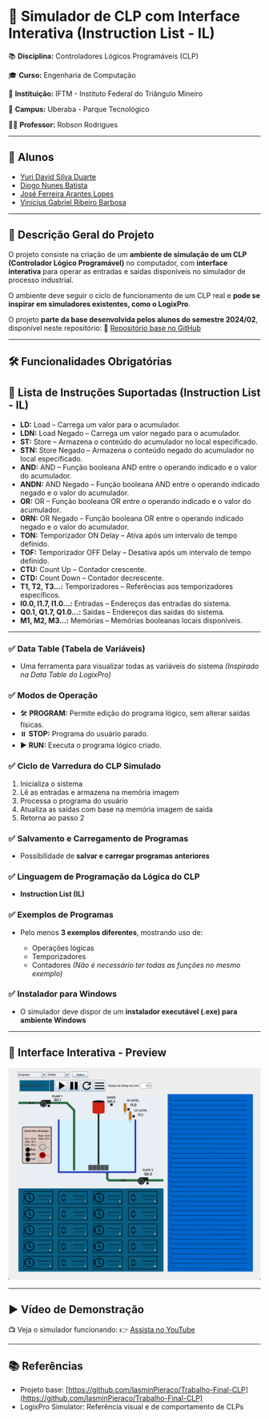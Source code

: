 # 🤖 Simulador de CLP com Interface Interativa (Instruction List - IL)

📚 **Disciplina:** Controladores Lógicos Programáveis (CLP)

🎓 **Curso:** Engenharia de Computação

🏫 **Instituição:** IFTM - Instituto Federal do Triângulo Mineiro

📍 **Campus:** Uberaba - Parque Tecnológico

👨‍🏫 **Professor:** Robson Rodrigues

---

## 👥 Alunos

* [Yuri David Silva Duarte](https://github.com/Boyuridod)
* [Diogo Nunes Batista](https://github.com/Diogo-NB)
* [José Ferreira Arantes Lopes](https://github.com/JoseArantes83)
* [Vinícius Gabriel Ribeiro Barbosa](https://github.com/ViniciusGRBarbosa)

---

## 📌 Descrição Geral do Projeto

O projeto consiste na criação de um **ambiente de simulação de um CLP (Controlador Lógico Programável)** no computador, com **interface interativa** para operar as entradas e saídas disponíveis no simulador de processo industrial.

O ambiente deve seguir o ciclo de funcionamento de um CLP real e **pode se inspirar em simuladores existentes, como o LogixPro**.

O projeto **parte da base desenvolvida pelos alunos do semestre 2024/02**, disponível neste repositório:
🔗 [Repositório base no GitHub](https://github.com/IasminPieraco/Trabalho-Final-CLP)

---

## 🛠️ Funcionalidades Obrigatórias

## 📝 Lista de Instruções Suportadas (Instruction List - IL)

* **LD:** Load – Carrega um valor para o acumulador.
* **LDN:** Load Negado – Carrega um valor negado para o acumulador.
* **ST:** Store – Armazena o conteúdo do acumulador no local especificado.
* **STN:** Store Negado – Armazena o conteúdo negado do acumulador no local especificado.
* **AND:** AND – Função booleana AND entre o operando indicado e o valor do acumulador.
* **ANDN:** AND Negado – Função booleana AND entre o operando indicado negado e o valor do acumulador.
* **OR:** OR – Função booleana OR entre o operando indicado e o valor do acumulador.
* **ORN:** OR Negado – Função booleana OR entre o operando indicado negado e o valor do acumulador.
* **TON:** Temporizador ON Delay – Ativa após um intervalo de tempo definido.
* **TOF:** Temporizador OFF Delay – Desativa após um intervalo de tempo definido.
* **CTU:** Count Up – Contador crescente.
* **CTD:** Count Down – Contador decrescente.
* **T1, T2, T3...:** Temporizadores – Referências aos temporizadores específicos.
* **I0.0, I1.7, I1.0...:** Entradas – Endereços das entradas do sistema.
* **Q0.1, Q1.7, Q1.0...:** Saídas – Endereços das saídas do sistema.
* **M1, M2, M3...:** Memórias – Memórias booleanas locais disponíveis.

---

### ✅ Data Table (Tabela de Variáveis)

* Uma ferramenta para visualizar todas as variáveis do sistema
  *(Inspirado na Data Table do LogixPro)*

### ✅ Modos de Operação

* 🛠️ **PROGRAM:** Permite edição do programa lógico, sem alterar saídas físicas.
* ⏸️ **STOP:** Programa do usuário parado.
* ▶️ **RUN:** Executa o programa lógico criado.

### ✅ Ciclo de Varredura do CLP Simulado

1. Inicializa o sistema
2. Lê as entradas e armazena na memória imagem
3. Processa o programa do usuário
4. Atualiza as saídas com base na memória imagem de saída
5. Retorna ao passo 2

### ✅ Salvamento e Carregamento de Programas

* Possibilidade de **salvar e carregar programas anteriores**

### ✅ Linguagem de Programação da Lógica do CLP

* **Instruction List (IL)**

### ✅ Exemplos de Programas

* Pelo menos **3 exemplos diferentes**, mostrando uso de:

  * Operações lógicas
  * Temporizadores
  * Contadores
    *(Não é necessário ter todas as funções no mesmo exemplo)*

### ✅ Instalador para Windows

* O simulador deve dispor de um **instalador executável (.exe) para ambiente Windows**

---

## 🎨 Interface Interativa - Preview

![Interface do Simulador](./docs/simulation_interface.png)

---

## ▶️ Vídeo de Demonstração

📺 Veja o simulador funcionando:
👉 [Assista no YouTube](https://www.youtube.com/watch?v=Qdy83gkzqz0)

---

## 📚 Referências

* Projeto base: [https://github.com/IasminPieraco/Trabalho-Final-CLP](https://github.com/IasminPieraco/Trabalho-Final-CLP)
* LogixPro Simulator: Referência visual e de comportamento de CLPs
